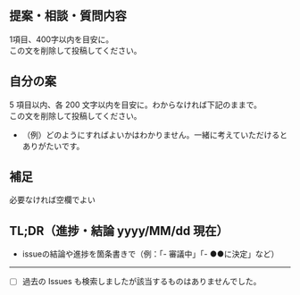 ## 提案・相談・質問内容

1項目、400字以内を目安に。\
この文を削除して投稿してください。

## 自分の案

5 項目以内、各 200 文字以内を目安に。わからなければ下記のままで。\
この文を削除して投稿してください。

- （例）どのようにすればよいかはわかりません。一緒に考えていただけるとありがたいです。

## 補足

必要なければ空欄でよい

## TL;DR（進捗・結論 yyyy/MM/dd 現在）

- issueの結論や進捗を箇条書きで（例：「- 審議中」「- ●●に決定」など）

----------------

- [ ] 過去の Issues も検索しましたが該当するものはありませんでした。
